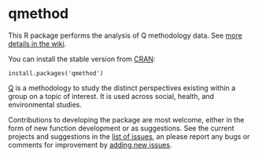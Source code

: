 qmethod
=======
This R package performs the analysis of Q methodology data. See [more details in the wiki](https://github.com/aiorazabala/qmethod/wiki).

You can install the stable version from [CRAN](http://cran.r-project.org/web/packages/qmethod/index.html):

```{r}
install.packages('qmethod')
```

[Q](http://qmethod.org/about) is a methodology to study the distinct perspectives existing within a group on a topic of interest. It is used across social, health, and environmental studies.

Contributions to developing the package are most welcome, either in the form of new function development or as suggestions. See the current projects and suggestions in the [list of issues](https://github.com/aiorazabala/qmethod/issues), an please report any bugs or comments for improvement by [adding new issues](https://github.com/aiorazabala/qmethod/issues/new).


